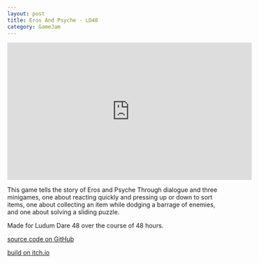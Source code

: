 ```yaml
---
layout: post
title: Eros And Psyche - LD48
category: GameJam
---
```


<iframe width="560" height="315" src="https://www.youtube.com/embed/EmezUSUcDRw" title="YouTube video player" frameborder="0" allow="accelerometer; autoplay; clipboard-write; encrypted-media; gyroscope; picture-in-picture; web-share" allowfullscreen></iframe>

This game tells the story of Eros and Psyche Through dialogue and three minigames, one about reacting quickly and pressing up or down to sort items, one about collecting an item while dodging a barrage of enemies, and one about solving a sliding puzzle.

Made for Ludum Dare 48 over the course of 48 hours.

<!-- more -->

[source code on GitHub](https://mega.nz/folder/EDYRDaxD#R7wP0u7r947QTgorezUy_g)

[build on itch.io](https://noamzeise.itch.io/eros-and-psyche)
